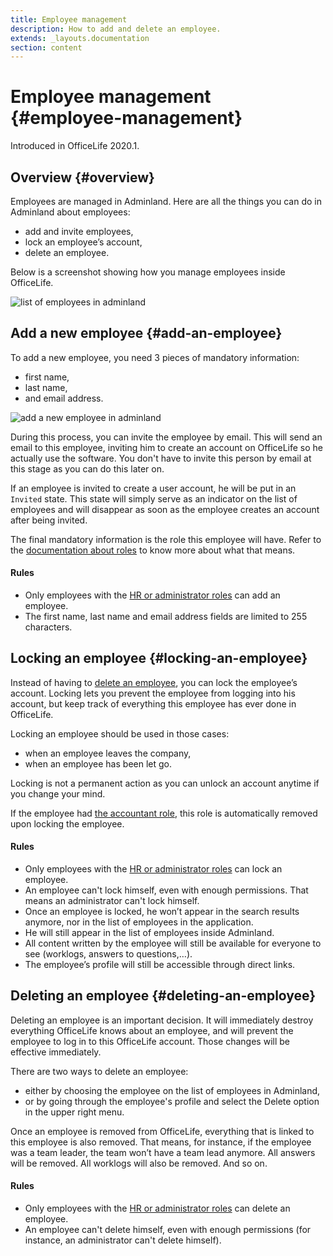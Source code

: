 ```yaml
---
title: Employee management
description: How to add and delete an employee.
extends: _layouts.documentation
section: content
---
```


# Employee management {#employee-management}

<div class="version badge -rot-3">
  Introduced in OfficeLife 2020.1.
</div>

## Overview {#overview}

Employees are managed in Adminland. Here are all the things you can do in Adminland about employees:

* add and invite employees,
* lock an employee’s account,
* delete an employee.

Below is a screenshot showing how you manage employees inside OfficeLife.

![list of employees in adminland](/assets/img/adminland_employees_list.png)

## Add a new employee {#add-an-employee}

To add a new employee, you need 3 pieces of mandatory information:

* first name,
* last name,
* and email address.

![add a new employee in adminland](/assets/img/adminland_employees_new.png)

During this process, you can invite the employee by email. This will send an email to this employee, inviting him to create an account on OfficeLife so he actually use the software. You don't have to invite this person by email at this stage as you can do this later on.

If an employee is invited to create a user account, he will be put in an `Invited` state. This state will simply serve as an indicator on the list of employees and will disappear as soon as the employee creates an account after being invited.

The final mandatory information is the role this employee will have. Refer to the [documentation about roles](/docs/understanding-roles) to know more about what that means.

<div class="rules">
  <h4>Rules</h4>
  <ul>
    <li>Only employees with the <a href="/docs/understanding-roles">HR or administrator roles</a> can add an employee.</li>
    <li>The first name, last name and email address fields are limited to 255 characters.</li>
  </ul>
</div>

## Locking an employee {#locking-an-employee}

Instead of having to [delete an employee](#deleting-an-employee), you can lock the employee’s account. Locking lets you prevent the employee from logging into his account, but keep track of everything this employee has ever done in OfficeLife.

Locking an employee should be used in those cases:

* when an employee leaves the company,
* when an employee has been let go.

Locking is not a permanent action as you can unlock an account anytime if you change your mind.

If the employee had [the accountant role](/expenses/#who-can-manage-expenses), this role is automatically removed upon locking the employee.

<div class="rules">
  <h4>Rules</h4>
  <ul>
    <li>Only employees with the <a href="/docs/understanding-roles">HR or administrator roles</a> can lock an employee.</li>
    <li>An employee can't lock himself, even with enough permissions. That means an administrator can't lock himself.</li>
    <li>Once an employee is locked, he won’t appear in the search results anymore, nor in the list of employees in the application.</li>
    <li>He will still appear in the list of employees inside Adminland.</li>
    <li>All content written by the employee will still be available for everyone to see (worklogs, answers to questions,…).</li>
    <li>The employee’s profile will still be accessible through direct links.</li>
  </ul>
</div>

## Deleting an employee {#deleting-an-employee}

Deleting an employee is an important decision. It will immediately destroy everything OfficeLife knows about an employee, and will prevent the employee to log in to this OfficeLife account. Those changes will be effective immediately.

There are two ways to delete an employee:

* either by choosing the employee on the list of employees in Adminland,
* or by going through the employee's profile and select the Delete option in the upper right menu.

Once an employee is removed from OfficeLife, everything that is linked to this employee is also removed. That means, for instance, if the employee was a team leader, the team won’t have a team lead anymore. All answers will be removed. All worklogs will also be removed. And so on.

<div class="rules">
  <h4>Rules</h4>
  <ul>
    <li>Only employees with the <a href="/docs/understanding-roles">HR or administrator roles</a> can delete an employee.</li>
    <li>An employee can't delete himself, even with enough permissions (for instance, an administrator can't delete himself).</li>
  </ul>
</div>
